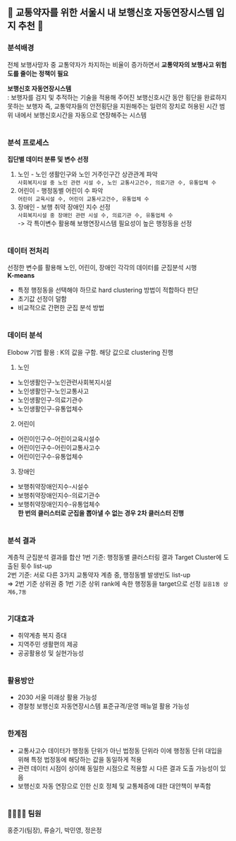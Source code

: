## 🚦 교통약자를 위한 서울시 내 보행신호 자동연장시스템 입지 추천 🚦

### 분석배경
전체 보행사망자 중 교통약자가 차지하는 비율이 증가하면서 **교통약자의 보행사고 위험도를 줄이는 정책이 필요** <br>

**보행신호 자동연장시스템** <br>
: 보행자를 검지 및 추적하는 기술을 적용해 주어진 보행신호시간 동안 횡단을 완료하지 못하는 보행자 즉, 교통약자들의 안전횡단을 지원해주는 일련의 장치로 허용된 시간 범위 내에서 보행신호시간을 자동으로 연장해주는 시스템 <br> <br>

### 분석 프로세스
**집단별 데이터 분류 및 변수 선정** <br>
1) 노인 - 노인 생활인구와 노인 거주인구간 상관관계 파악 <br>
`사회복지시설 중 노인 관련 시설 수, 노인 교통사고건수, 의료기관 수, 유통업체 수`
2) 어린이 - 행정동별 어린이 수 파악 <br>
`어린이 교육시설 수, 어린이 교통사고건수, 유통업체 수`
4) 장애인 - 보행 취약 장애인 지수 선정 <br>
`사회복지시설 중 장애인 관련 시설 수, 의료기관 수, 유통업체 수` <br>
-> 각 특이변수 활용해 보행연장시스템 필요성이 높은 행정동을 선정
<br> <br>

### 데이터 전처리
선정한 변수를 활용해 노인, 어린이, 장애인 각각의 데이터를 군집분석 시행 <br>
**K-means**
- 특정 행정동을 선택해야 하므로 hard clustering 방법이 적합하다 판단
- 초기값 선정이 덜함
- 비교적으로 간편한 군집 분석 방법 <br><br>

### 데이터 분석
Elobow 기법 활용 : K의 값을 구함. 해당 값으로 clustering 진행
1) 노인
  - 노인생활인구-노인관련사회복지시설
  - 노인생활인구-노인교통사고
  - 노인생활인구-의료기관수
  - 노인생활인구-유통업체수
2) 어린이
  - 어린이인구수-어린이교육시설수
  - 어린이인구수-어린이교통사고수
  - 어린이인구수-유통업체수
3) 장애인
  - 보행취약장애인지수-시설수
  - 보행취약장애인지수-의료기관수
  - 보행취약장애인지수-유통업체수 <br>
**한 번의 클러스터로 군집을 뽑아낼 수 없는 경우 2차 클러스터 진행** <br><br>

### 분석 결과
계층적 군집분석 결과를 합산
1번 기준: 행정동별 클러스터링 결과 Target Cluster에 도출된 횟수 list-up <br>
2번 기준: 서로 다른 3가지 교통약자 계층 중, 행정동별 발생빈도 list-up <br>
=> 2번 기준 상위권 중 1번 기준 상위 rank에 속한 행정동을 target으로 선정 `길음1동 상계6,7동` <br><br>

### 기대효과
- 취약계층 복지 증대
- 지역주민 생활편의 제공
- 공공활용성 및 실현가능성 <br><br>

### 활용방안
- 2030 서울 미래상 활용 가능성
- 경찰청 보행신호 자동연장시스템 표준규격/운영 매뉴얼 활용 가능성 <br><br>

### 한계점
- 교통사고수 데이터가 행정동 단위가 아닌 법정동 단위라 이에 행정동 단위 대입을 위해 특정 법정동에 해당하는 값을 동일하게 적용
- 관련 데이터 시점이 상이해 동일한 시점으로 적용할 시 다른 결과 도출 가능성이 있음
- 보행신호 자동 연장으로 인한 신호 정체 및 교통체증에 대한 대안책이 부족함<br><br>

### 👩‍👩‍👧‍👦 팀원
홍준기(팀장), 류슬기, 박민영, 정은정
